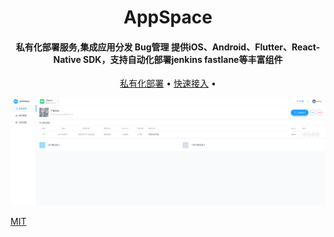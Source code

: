 <div align='center'>

  <h1>AppSpace</h1>

  <h4>
    私有化部署服务,集成应用分发 Bug管理 提供iOS、Android、Flutter、React-Native SDK，支持自动化部署jenkins fastlane等丰富组件 
  </h4>

  <div>
    <a href="https://appspa.github.io/">私有化部署</a> •
    <a href="https://appspa.github.io/docs/developer-guide">快速接入</a> •
  </div>
</div>


![AppSpace Showcase](https://github.com/appspa/appspa.github.io/blob/main/static/img/app_distribute.png)

[//]: # (## 特性)

[//]: # ()
[//]: # (## 在线演示)

[//]: # ()
[//]: # (## 发布协议)

[MIT][mit-link]


[app-space-ios-sdk]: https://github.com/appspa/app-space-ios-sdk
[app-space-android-sdk]: https://github.com/appspa/app-space-android-sdk
[fastlane-plugin-app-space]: https://github.com/appspa/fastlane-plugin-app-space
[mit-link]: https://github.com/appspa/app-space/blob/develop/CHANGELOG.md
